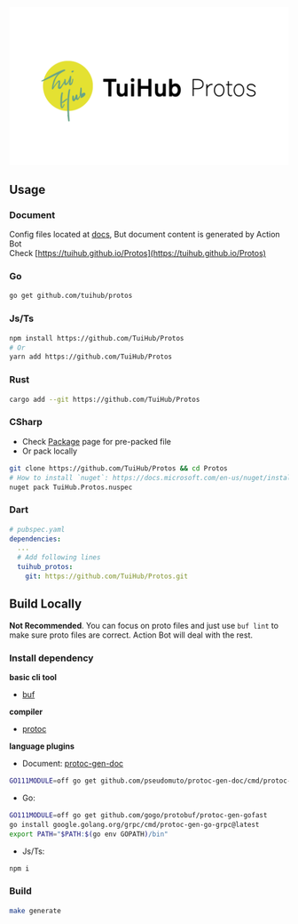![](./docs/logo.png)

## Usage

### Document

Config files located at [docs](docs), But document content is generated by Action Bot  
Check [https://tuihub.github.io/Protos](https://tuihub.github.io/Protos)

### Go

```bash
go get github.com/tuihub/protos
```

### Js/Ts

```bash
npm install https://github.com/TuiHub/Protos
# Or
yarn add https://github.com/TuiHub/Protos
```

### Rust

```bash
cargo add --git https://github.com/TuiHub/Protos
```

### CSharp

- Check [Package](https://github.com/orgs/TuiHub/packages?repo_name=Protos) page for pre-packed file
- Or pack locally

```bash
git clone https://github.com/TuiHub/Protos && cd Protos
# How to install `nuget`: https://docs.microsoft.com/en-us/nuget/install-nuget-client-tools
nuget pack TuiHub.Protos.nuspec
```

### Dart

```yaml
# pubspec.yaml
dependencies:
  ...
  # Add following lines
  tuihub_protos:
    git: https://github.com/TuiHub/Protos.git
```

## Build Locally

**Not Recommended**. You can focus on proto files and just use `buf lint` to make sure proto files are correct. Action Bot will deal with the rest.

### Install dependency

**basic cli tool**

- [buf](https://github.com/bufbuild/buf)

**compiler**

- [protoc](https://github.com/protocolbuffers/protobuf#protocol-compiler-installation)

**language plugins**
- Document: [protoc-gen-doc](https://github.com/pseudomuto/protoc-gen-doc)
```bash
GO111MODULE=off go get github.com/pseudomuto/protoc-gen-doc/cmd/protoc-gen-doc
```
- Go: 
```bash
GO111MODULE=off go get github.com/gogo/protobuf/protoc-gen-gofast
go install google.golang.org/grpc/cmd/protoc-gen-go-grpc@latest
export PATH="$PATH:$(go env GOPATH)/bin"
```
- Js/Ts:
```bash
npm i
```

### Build

```bash
make generate
```